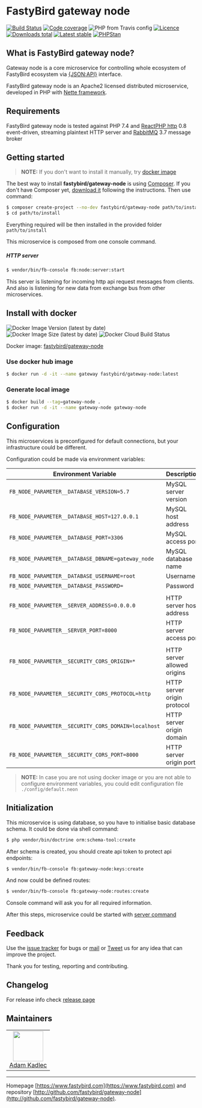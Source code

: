 # FastyBird gateway node

[![Build Status](https://img.shields.io/travis/FastyBird/gateway-node.svg?style=flat-square)](https://travis-ci.org/FastyBird/gateway-node)
[![Code coverage](https://img.shields.io/coveralls/FastyBird/gateway-node.svg?style=flat-square)](https://coveralls.io/r/FastyBird/gateway-node)
![PHP from Travis config](https://img.shields.io/travis/php-v/fastybird/gateway-node?style=flat-square)
[![Licence](https://img.shields.io/packagist/l/FastyBird/gateway-node.svg?style=flat-square)](https://packagist.org/packages/FastyBird/gateway-node)
[![Downloads total](https://img.shields.io/packagist/dt/FastyBird/gateway-node.svg?style=flat-square)](https://packagist.org/packages/FastyBird/gateway-node)
[![Latest stable](https://img.shields.io/packagist/v/FastyBird/gateway-node.svg?style=flat-square)](https://packagist.org/packages/FastyBird/gateway-node)
[![PHPStan](https://img.shields.io/badge/PHPStan-enabled-brightgreen.svg?style=flat-square)](https://github.com/phpstan/phpstan)

## What is FastyBird gateway node?

Gateway node is a core microservice for controlling whole ecosystem of FastyBird ecosystem via [{JSON:API}](https://jsonapi.org/) interface.

FastyBird gateway node is an Apache2 licensed distributed microservice, developed in PHP with [Nette framework](https://nette.org).

## Requirements

FastyBird gateway node is tested against PHP 7.4 and [ReactPHP http](https://github.com/reactphp/http) 0.8 event-driven, streaming plaintext HTTP server and [RabbitMQ](https://www.rabbitmq.com/) 3.7 message broker

## Getting started

> **NOTE:** If you don't want to install it manually, try [docker image](#install-with-docker)

The best way to install **fastybird/gateway-node** is using [Composer](http://getcomposer.org/). If you don't have Composer yet, [download it](https://getcomposer.org/download/) following the instructions.
Then use command:

```sh
$ composer create-project --no-dev fastybird/gateway-node path/to/install
$ cd path/to/install
```

Everything required will be then installed in the provided folder `path/to/install`

This microservice is composed from one console command.

##### HTTP server

```sh
$ vendor/bin/fb-console fb:node:server:start
```

This server is listening for incoming http api request messages from clients.
And also is listening for new data from exchange bus from other microservices.

## Install with docker

![Docker Image Version (latest by date)](https://img.shields.io/docker/v/fastybird/gateway-node?style=flat-square)
![Docker Image Size (latest by date)](https://img.shields.io/docker/image-size/fastybird/gateway-node?style=flat-square)
![Docker Cloud Build Status](https://img.shields.io/docker/cloud/build/fastybird/gateway-node?style=flat-square)

Docker image: [fastybird/gateway-node](https://hub.docker.com/r/fastybird/gateway-node/)

### Use docker hub image

```bash
$ docker run -d -it --name gateway fastybird/gateway-node:latest
```

### Generate local image

```bash
$ docker build --tag=gateway-node .
$ docker run -d -it --name gateway-node gateway-node
```

## Configuration

This microservices is preconfigured for default connections, but your infrastructure could be different.

Configuration could be made via environment variables:

| Environment Variable | Description |
| ---------------------- | ---------------------------- |
| `FB_NODE_PARAMETER__DATABASE_VERSION=5.7` | MySQL server version |
| `FB_NODE_PARAMETER__DATABASE_HOST=127.0.0.1` | MySQL host address |
| `FB_NODE_PARAMETER__DATABASE_PORT=3306` | MySQL access port |
| `FB_NODE_PARAMETER__DATABASE_DBNAME=gateway_node` | MySQL database name |
| `FB_NODE_PARAMETER__DATABASE_USERNAME=root` | Username |
| `FB_NODE_PARAMETER__DATABASE_PASSWORD=` | Password |
| | |
| `FB_NODE_PARAMETER__SERVER_ADDRESS=0.0.0.0` | HTTP server host address |
| `FB_NODE_PARAMETER__SERVER_PORT=8000` | HTTP server access port |
| | |
| `FB_NODE_PARAMETER__SECURITY_CORS_ORIGIN=*` | HTTP server allowed origins |
| `FB_NODE_PARAMETER__SECURITY_CORS_PROTOCOL=http` | HTTP server origin protocol |
| `FB_NODE_PARAMETER__SECURITY_CORS_DOMAIN=localhost` | HTTP server origin domain |
| `FB_NODE_PARAMETER__SECURITY_CORS_PORT=8000` | HTTP server origin port |

> **NOTE:** In case you are not using docker image or you are not able to configure environment variables, you could edit configuration file `./config/default.neon`

## Initialization

This microservice is using database, so you have to initialise basic database schema. It could be done via shell command:

```sh
$ php vendor/bin/doctrine orm:schema-tool:create
```

After schema is created, you should create api token to protect api endpoints:

```sh
$ vendor/bin/fb-console fb:gateway-node:keys:create
```

And now could be defined routes:

```sh
$ vendor/bin/fb-console fb:gateway-node:routes:create
```

Console command will ask you for all required information.

After this steps, microservice could be started with [server command](#http-server)

## Feedback

Use the [issue tracker](https://github.com/FastyBird/gateway-node/issues) for bugs or [mail](mailto:info@fastybird.com) or [Tweet](https://twitter.com/fastybird) us for any idea that can improve the project.

Thank you for testing, reporting and contributing.

## Changelog

For release info check [release page](https://github.com/FastyBird/gateway-node/releases)

## Maintainers

<table>
	<tbody>
		<tr>
			<td align="center">
				<a href="https://github.com/akadlec">
					<img width="80" height="80" src="https://avatars3.githubusercontent.com/u/1866672?s=460&amp;v=4">
				</a>
				<br>
				<a href="https://github.com/akadlec">Adam Kadlec</a>
			</td>
		</tr>
	</tbody>
</table>

***
Homepage [https://www.fastybird.com](https://www.fastybird.com) and repository [http://github.com/fastybird/gateway-node](http://github.com/fastybird/gateway-node).
